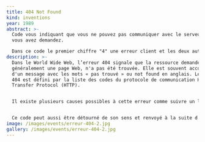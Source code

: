 ```yaml
---
title: 404 Not Found
kind: inventions
year: 1989
abstract: >-
  Code vous indiquant que vous ne pouvez pas communiquer avec le serveur que
  vous avez demandez.

  Dans ce code le premier chiffre "4" une erreur client et les deux autres chiffres indiquent une erreur générale.
description: >-
  Dans le World Wide Web, l’erreur 404 signale que la ressource demandée,
  généralement une page Web, n'a pas été trouvée. Elle est souvent accompagnée
  d'un message avec les mots « pas trouvé » ou not found en anglais. Le numéro
  404 est défini par la liste des codes du protocole de communication Hypertext
  Transfer Protocol (HTTP).


  Il existe plusieurs causes possibles à cette erreur comme suivre un lien mort, car la ressource demandée a été supprimée ou placée à une autre adresse, ou encore l'adresse est mal saisie par l'internaute dans son navigateur Web ou par le webmaster lors de la conception de sa page.


  Ce code peut aussi être détourné de son sens et renvoyé à la suite d'une restriction d’accès à certaines ressources web comme, par exemple, la censure.
image: /images/events/erreur-404-2.jpg
gallery: /images/events/erreur-404-2.jpg
---
```

